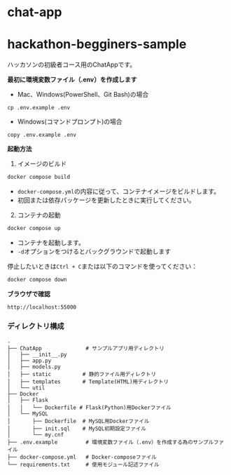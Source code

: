 # chat-app

# hackathon-begginers-sample
ハッカソンの初級者コース用のChatAppです。

**最初に環境変数ファイル（.env）を作成します**
- Mac、Windows(PowerShell、Git Bash)の場合
```
cp .env.example .env
```
- Windows(コマンドプロンプト)の場合
```
copy .env.example .env
```

**起動方法**
1. イメージのビルド

```.sh
docker compose build
```
- `docker-compose.yml`の内容に従って、コンテナイメージをビルドします。
- 初回または依存パッケージを更新したときに実行してください。

2. コンテナの起動

```.sh
docker compose up
```
- コンテナを起動します。
- `-d`オプションをつけるとバックグラウンドで起動します

停止したいときは`Ctrl + C`または以下のコマンドを使ってください：
```.sh
docker compose down
```

**ブラウザで確認**
```
http://localhost:55000
```


### ディレクトリ構成
```
.
├── ChatApp              # サンプルアプリ用ディレクトリ
│   ├── __init__.py
│   ├── app.py
│   ├── models.py
│   ├── static          # 静的ファイル用ディレクトリ
│   ├── templates       # Template(HTML)用ディレクトリ
│   └── util
├── Docker
│   ├── Flask
│   │   └── Dockerfile # Flask(Python)用Dockerファイル
│   └── MySQL
│       ├── Dockerfile  # MySQL用Dockerファイル
│       ├── init.sql    # MySQL初期設定ファイル
│       └── my.cnf
├── .env.example         # 環境変数ファイル（.env）を作成する為のサンプルファイル
├── docker-compose.yml   # Docker-composeファイル
└── requirements.txt     # 使用モジュール記述ファイル
```
